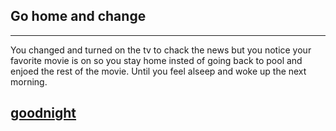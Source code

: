 ## Go home and change 
---
You changed and turned on the tv to chack the news but you notice your favorite movie is on so you stay home insted of going back to pool and enjoed the rest of the movie. Until you feel alseep and woke up the next morning.  

## [goodnight](..vacation.md)